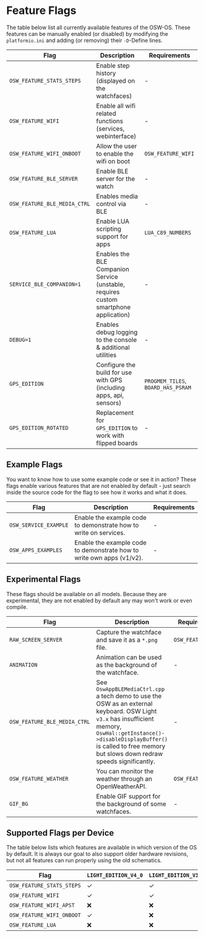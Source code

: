 # Feature Flags
The table below list all currently available features of the OSW-OS. These features can be manually enabled (or disabled) by modifying the `platformio.ini` and adding (or removing) their `-D`-Define lines.

| Flag                         | Description                                                                          | Requirements                       |
| ---------------------------- | ------------------------------------------------------------------------------------ | ---------------------------------- |
| `OSW_FEATURE_STATS_STEPS`    | Enable step history (displayed on the watchfaces)                                    | -                                  |
| `OSW_FEATURE_WIFI`           | Enable all wifi related functions (services, webinterface)                           | -                                  |
| `OSW_FEATURE_WIFI_ONBOOT`    | Allow the user to enable the wifi on boot                                            | `OSW_FEATURE_WIFI`                 |
| `OSW_FEATURE_BLE_SERVER`     | Enable BLE server for the watch                                                      | -                                  |
| `OSW_FEATURE_BLE_MEDIA_CTRL` | Enables media control via BLE                                                        | -                                  |
| `OSW_FEATURE_LUA`            | Enable LUA scripting support for apps                                                | `LUA_C89_NUMBERS`                  |
| `SERVICE_BLE_COMPANION=1`    | Enables the BLE Companion Service (unstable, requires custom smartphone application) | -                                  |
| `DEBUG=1`                    | Enables debug logging to the console & additional utilities                          | -                                  |
| `GPS_EDITION`                | Configure the build for use with GPS (including apps, api, sensors)                  | `PROGMEM_TILES`, `BOARD_HAS_PSRAM` |
| `GPS_EDITION_ROTATED`        | Replacement for `GPS_EDITION` to work with flipped boards                            | -                                  |

## Example Flags

You want to know how to use some example code or see it in action? These flags enable various features that are not enabled by default - just search inside the source code for the flag to see how it works and what it does.

| Flag                  | Description                                                           | Requirements |
| --------------------- | --------------------------------------------------------------------- | ------------ |
| `OSW_SERVICE_EXAMPLE` | Enable the example code to demonstrate how to write on services.      | -            |
| `OSW_APPS_EXAMPLES`   | Enable the example code to demonstrate how to write own apps (v1/v2). | -            |

## Experimental Flags

These flags should be available on all models. Because they are experimental, they are not enabled by default any may won't work or even compile.

| Flag                         | Description                                                                                                                                                                                                                                             | Requirements       |
| ---------------------------- | ------------------------------------------------------------------------------------------------------------------------------------------------------------------------------------------------------------------------------------------------------- | ------------------ |
| `RAW_SCREEN_SERVER`          | Capture the watchface and save it as a `*.png` file.                                                                                                                                                                                                    | `OSW_FEATURE_WIFI` |
| `ANIMATION`                  | Animation can be used as the background of the watchface.                                                                                                                                                                                               | -                  |
| `OSW_FEATURE_BLE_MEDIA_CTRL` | See `OswAppBLEMediaCtrl.cpp` a tech demo to use the OSW as an external keyboard. OSW Light `v3.x` has insufficient memory, <br>`OswHal::getInstance()->disableDisplayBuffer()` is called to free memory <br>but slows down redraw speeds significantly. | -                  |
| `OSW_FEATURE_WEATHER`        | You can monitor the weather through an OpenWeatherAPI.                                                                                                                                                                                                  | `OSW_FEATURE_WIFI` |
| `GIF_BG`                     | Enable GIF support for the background of some watchfaces.                                                                                                                                                                                               | -                  |

## Supported Flags per Device
The table below lists which features are available in which version of the OS by default. It is always our goal to also support older hardware revisions, but not all features can run properly using the old schematics.

| Flag                      | `LIGHT_EDITION_V4_0` | `LIGHT_EDITION_V3_3` | `LIGHT_EDITION_DEV_LUA` | `GPS_EDITION_V3_1` | `GPS_EDITION_DEV_ROTATED` |
| ------------------------- | -------------------- | -------------------- | ----------------------- | ------------------ | ------------------------- |
| `OSW_FEATURE_STATS_STEPS` | ✓                    | ✓                    | ❌                       | ✓                  | ✓                         |
| `OSW_FEATURE_WIFI`        | ✓                    | ✓                    | ❌                       | ✓                  | ✓                         |
| `OSW_FEATURE_WIFI_APST`   | ❌                    | ❌                    | ❌                       | ✓                  | ✓                         |
| `OSW_FEATURE_WIFI_ONBOOT` | ✓                    | ❌                    | ❌                       | ✓                  | ✓                         |
| `OSW_FEATURE_LUA`         | ❌                    | ❌                    | ✓                       | ❌                  | ❌                         |
